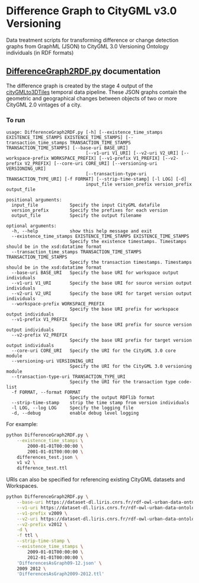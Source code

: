 # Difference Graph to CityGML v3.0 Versioning
Data treatment scripts for transforming difference or change detection graphs from GraphML (JSON) to CityGML 3.0 Versioning Ontology individuals (in RDF formats)


## [DifferenceGraph2RDF.py](DifferenceGraph2RDF.py) documentation

The difference graph is created by the stage 4 output of the [cityGMLto3DTiles](https://github.com/VCityTeam/cityGMLto3DTiles/tree/master/PythonCallingDocker#manual-step-by-step-run-of-the-temporal-tiler) temporal data pipeline. These JSON graphs contain the geometric and geographical changes between objects of two or more CityGML 2.0 vintages of a city.

### To run
```
usage: DifferenceGraph2RDF.py [-h] [--existence_time_stamps EXISTENCE_TIME_STAMPS EXISTENCE_TIME_STAMPS] [--transaction_time_stamps TRANSACTION_TIME_STAMPS TRANSACTION_TIME_STAMPS] [--base-uri BASE_URI]     
                              [--v1-uri V1_URI] [--v2-uri V2_URI] [--workspace-prefix WORKSPACE_PREFIX] [--v1-prefix V1_PREFIX] [--v2-prefix V2_PREFIX] [--core-uri CORE_URI] [--versioning-uri VERSIONING_URI]
                              [--transaction-type-uri TRANSACTION_TYPE_URI] [-f FORMAT] [--strip-time-stamp] [-l LOG] [-d]
                              input_file version_prefix version_prefix output_file

positional arguments:
  input_file            Specify the input CityGML datafile
  version_prefix        Specify the prefixes for each version
  output_file           Specify the output filename

optional arguments:
  -h, --help            show this help message and exit
  --existence_time_stamps EXISTENCE_TIME_STAMPS EXISTENCE_TIME_STAMPS
                        Specify the existence timestamps. Timestamps should be in the xsd:datatime format
  --transaction_time_stamps TRANSACTION_TIME_STAMPS TRANSACTION_TIME_STAMPS
                        Specify the transaction timestamps. Timestamps should be in the xsd:datatime format
  --base-uri BASE_URI   Specify the base URI for workspace output individuals
  --v1-uri V1_URI       Specify the base URI for source version output individuals
  --v2-uri V2_URI       Specify the base URI for target version output individuals
  --workspace-prefix WORKSPACE_PREFIX
                        Specify the base URI prefix for workspace output individuals
  --v1-prefix V1_PREFIX
                        Specify the base URI prefix for source version output individuals
  --v2-prefix V2_PREFIX
                        Specify the base URI prefix for target version output individuals
  --core-uri CORE_URI   Specify the URI for the CityGML 3.0 core module
  --versioning-uri VERSIONING_URI
                        Specify the URI for the CityGML 3.0 versioning module
  --transaction-type-uri TRANSACTION_TYPE_URI
                        Specify the URI for the transaction type code-list
  -f FORMAT, --format FORMAT
                        Specify the output RDFlib format
  --strip-time-stamp    strip the time stamp from version individuals
  -l LOG, --log LOG     Specify the logging file
  -d, --debug           enable debug level logging
```

For example:
```bash
python DifferenceGraph2RDF.py \
    --existence_time_stamps \
        2000-01-01T00:00:00 \
        2001-01-01T00:00:00 \
    differences_test.json \
    v1 v2 \
    difference_test.ttl
```
URIs can also be specified for referencing existing CityGML datasets and Workspaces.
```bash
python DifferenceGraph2RDF.py \
    --base-uri https://dataset-dl.liris.cnrs.fr/rdf-owl-urban-data-ontologies/Datasets/GratteCiel_2009-2018_Workspace \
    --v1-uri https://dataset-dl.liris.cnrs.fr/rdf-owl-urban-data-ontologies/Datasets/GratteCiel_2009_split_v3 \
    --v1-prefix v2009 \
    --v2-uri https://dataset-dl.liris.cnrs.fr/rdf-owl-urban-data-ontologies/Datasets/GratteCiel_2012_split_v3 \
    --v2-prefix v2012 \
    -d \
    -f ttl \
    --strip-time-stamp \
    --existence_time_stamps \
        2009-01-01T00:00:00 \
        2012-01-01T00:00:00 \
    'DifferencesAsGraph09-12.json' \
    2009 2012 \
    'DifferencesAsGraph2009-2012.ttl'
```
